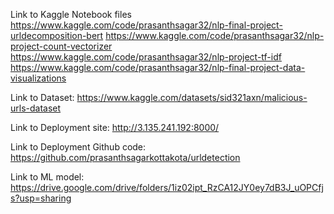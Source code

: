 Link to Kaggle Notebook files
https://www.kaggle.com/code/prasanthsagar32/nlp-final-project-urldecomposition-bert
https://www.kaggle.com/code/prasanthsagar32/nlp-project-count-vectorizer
https://www.kaggle.com/code/prasanthsagar32/nlp-project-tf-idf
https://www.kaggle.com/code/prasanthsagar32/nlp-final-project-data-visualizations

Link to Dataset:
https://www.kaggle.com/datasets/sid321axn/malicious-urls-dataset

Link to Deployment site:
http://3.135.241.192:8000/

Link to Deployment Github code:
https://github.com/prasanthsagarkottakota/urldetection

Link to ML model: 
https://drive.google.com/drive/folders/1iz02ipt_RzCA12JY0ey7dB3J_uOPCfjs?usp=sharing


